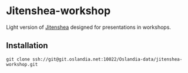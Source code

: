 # Jitenshea-workshop

Light version of [Jitenshea](github.com/garaud/jitenshea) designed for presentations in workshops.

## Installation

```
git clone ssh://git@git.oslandia.net:10022/Oslandia-data/jitenshea-workshop.git
```
